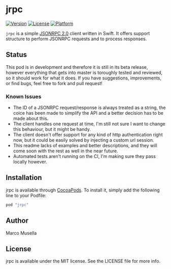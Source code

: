 # jrpc

[![Version](https://img.shields.io/cocoapods/v/jrpc.svg?style=flat)](http://cocoapods.org/pods/jrpc)
[![License](https://img.shields.io/cocoapods/l/jrpc.svg?style=flat)](http://cocoapods.org/pods/jrpc)
[![Platform](https://img.shields.io/cocoapods/p/jrpc.svg?style=flat)](http://cocoapods.org/pods/jrpc)

`jrpc` is a simple [JSONRPC 2.0](http://www.jsonrpc.org/specification) client written in Swift. 
It offers support structure to perform JSONRPC requests and to process responses.

## Status

This pod is in development and therefore it is still in its beta release, however everything that 
gets into master is toroughly tested and reviewed, so it should work for what it does.
If you have suggestions, improvements, or find bugs, feel free to fork and pull request!

### Known Issues
- The ID of a JSONRPC request/response is always treated as a string, the coice has been made to simplify the API and a better decision has to be made about this.
- The client handles one request at time, I'm still not sure I want to change this behaviour, but it might be handy.
- The client doesn't offer support for any kind of http authentication right now, but it could be easily solved by injecting a custom url session.
- This readme lacks of examples and better descriptions, and they will come soon with the rest as well in the near future.
- Automated tests aren't running on the CI, I'm making sure they pass locally however.


## Installation

jrpc is available through [CocoaPods](http://cocoapods.org). To install
it, simply add the following line to your Podfile:

```ruby
pod "jrpc"
```

## Author

Marco Musella

## License

jrpc is available under the MIT license. See the LICENSE file for more info.
